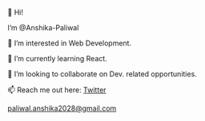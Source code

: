 👋 Hi!

I’m @Anshika-Paliwal

👀 I’m interested in Web Development.

🌱 I’m currently learning React.

💞️ I’m looking to collaborate on Dev. related opportunities.

📫 Reach me out here:
<a href="https://twitter.com/AnshikaPaliwal4">Twitter</a>

paliwal.anshika2028@gmail.com

<!---
Anshika-Paliwal/Anshika-Paliwal is a ✨ special ✨ repository because its `README.md` (this file) appears on your GitHub profile.
You can click the Preview link to take a look at your changes.
--->
